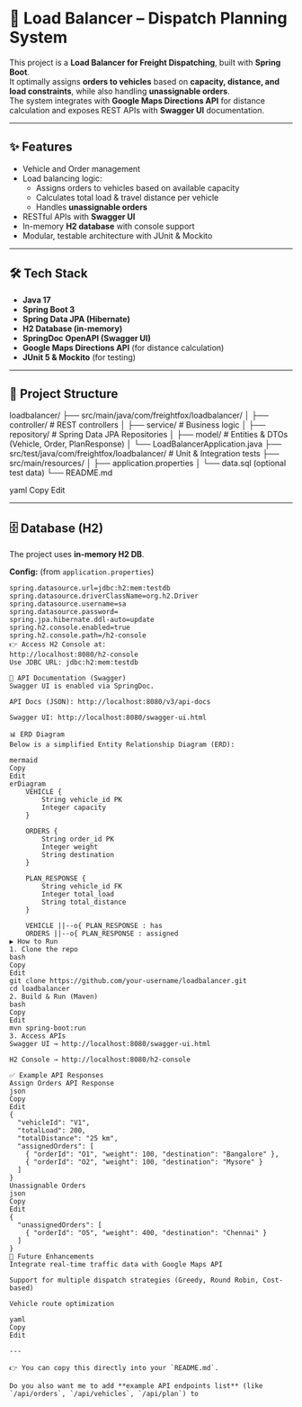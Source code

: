 # 🚚 Load Balancer – Dispatch Planning System

This project is a **Load Balancer for Freight Dispatching**, built with **Spring Boot**.  
It optimally assigns **orders to vehicles** based on **capacity, distance, and load constraints**, while also handling **unassignable orders**.  
The system integrates with **Google Maps Directions API** for distance calculation and exposes REST APIs with **Swagger UI** documentation.

---

## ✨ Features
- Vehicle and Order management
- Load balancing logic:
  - Assigns orders to vehicles based on available capacity
  - Calculates total load & travel distance per vehicle
  - Handles **unassignable orders**
- RESTful APIs with **Swagger UI**
- In-memory **H2 database** with console support
- Modular, testable architecture with JUnit & Mockito

---

## 🛠️ Tech Stack
- **Java 17**
- **Spring Boot 3**
- **Spring Data JPA (Hibernate)**
- **H2 Database (in-memory)**
- **SpringDoc OpenAPI (Swagger UI)**
- **Google Maps Directions API** (for distance calculation)
- **JUnit 5 & Mockito** (for testing)

---

## 📂 Project Structure
loadbalancer/
├── src/main/java/com/freightfox/loadbalancer/
│ ├── controller/ # REST controllers
│ ├── service/ # Business logic
│ ├── repository/ # Spring Data JPA Repositories
│ ├── model/ # Entities & DTOs (Vehicle, Order, PlanResponse)
│ └── LoadBalancerApplication.java
├── src/test/java/com/freightfox/loadbalancer/ # Unit & Integration tests
├── src/main/resources/
│ ├── application.properties
│ └── data.sql (optional test data)
└── README.md

yaml
Copy
Edit

---

## 🗄️ Database (H2)
The project uses **in-memory H2 DB**.

**Config:** (from `application.properties`)
```properties
spring.datasource.url=jdbc:h2:mem:testdb
spring.datasource.driverClassName=org.h2.Driver
spring.datasource.username=sa
spring.datasource.password=
spring.jpa.hibernate.ddl-auto=update
spring.h2.console.enabled=true
spring.h2.console.path=/h2-console
👉 Access H2 Console at:
http://localhost:8080/h2-console
Use JDBC URL: jdbc:h2:mem:testdb

📖 API Documentation (Swagger)
Swagger UI is enabled via SpringDoc.

API Docs (JSON): http://localhost:8080/v3/api-docs

Swagger UI: http://localhost:8080/swagger-ui.html

📊 ERD Diagram
Below is a simplified Entity Relationship Diagram (ERD):

mermaid
Copy
Edit
erDiagram
    VEHICLE {
        String vehicle_id PK
        Integer capacity
    }

    ORDERS {
        String order_id PK
        Integer weight
        String destination
    }

    PLAN_RESPONSE {
        String vehicle_id FK
        Integer total_load
        String total_distance
    }

    VEHICLE ||--o{ PLAN_RESPONSE : has
    ORDERS ||--o{ PLAN_RESPONSE : assigned
▶️ How to Run
1. Clone the repo
bash
Copy
Edit
git clone https://github.com/your-username/loadbalancer.git
cd loadbalancer
2. Build & Run (Maven)
bash
Copy
Edit
mvn spring-boot:run
3. Access APIs
Swagger UI → http://localhost:8080/swagger-ui.html

H2 Console → http://localhost:8080/h2-console

✅ Example API Responses
Assign Orders API Response
json
Copy
Edit
{
  "vehicleId": "V1",
  "totalLoad": 200,
  "totalDistance": "25 km",
  "assignedOrders": [
    { "orderId": "O1", "weight": 100, "destination": "Bangalore" },
    { "orderId": "O2", "weight": 100, "destination": "Mysore" }
  ]
}
Unassignable Orders
json
Copy
Edit
{
  "unassignedOrders": [
    { "orderId": "O5", "weight": 400, "destination": "Chennai" }
  ]
}
📌 Future Enhancements
Integrate real-time traffic data with Google Maps API

Support for multiple dispatch strategies (Greedy, Round Robin, Cost-based)

Vehicle route optimization

yaml
Copy
Edit

---

👉 You can copy this directly into your `README.md`.  

Do you also want me to add **example API endpoints list** (like `/api/orders`, `/api/vehicles`, `/api/plan`) to
